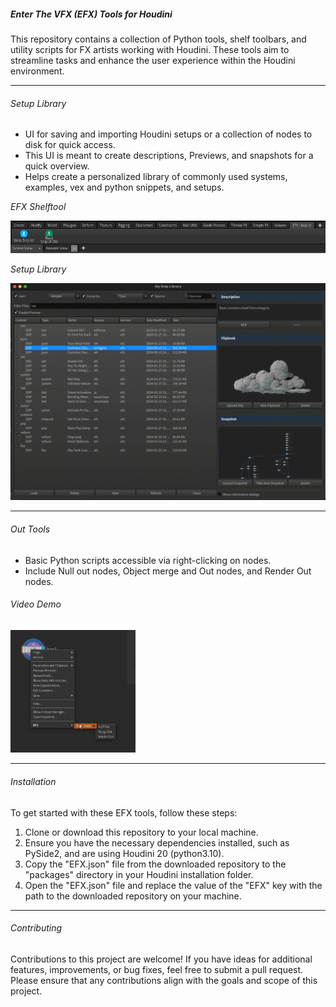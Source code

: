 ##### Enter The VFX (EFX) Tools for Houdini

This repository contains a collection of Python tools, shelf toolbars, and utility scripts for FX artists working with Houdini. These tools aim to streamline tasks and enhance the user experience within the Houdini environment.

---

###### Setup Library
- UI for saving and importing Houdini setups or a collection of nodes to disk for quick access.
- This UI is meant to create descriptions, Previews, and snapshots for a quick overview.
- Helps create a personalized library of commonly used systems, examples, vex and python snippets, and setups.

*EFX Shelftool*

<img src="https://github.com/Th3Disasterpiece/EFX/blob/master/config/thumbnails/snipUIShelftool_snapshot.png" alt="SnipUI Shelftool" width="600">

*Setup Library*

<img src="https://github.com/Th3Disasterpiece/EFX/blob/a66d58fcd3849bd4b44574d059d21d4e3335d971/config/thumbnails/setupLib.gif" alt="Write SnipUI" width="600">

---

###### Out Tools
- Basic Python scripts accessible via right-clicking on nodes.
- Include Null out nodes, Object merge and Out nodes, and Render Out nodes.

###### Video Demo

[<img src="https://github.com/Th3Disasterpiece/EFX/blob/master/config/thumbnails/out_tools_snapshot.png" width="200">](https://vimeo.com/653346110)

---

###### Installation
To get started with these EFX tools, follow these steps:
1. Clone or download this repository to your local machine.
2. Ensure you have the necessary dependencies installed, such as PySide2, and are using Houdini 20 (python3.10).
3. Copy the "EFX.json" file from the downloaded repository to the "packages" directory in your Houdini installation folder.
4. Open the "EFX.json" file and replace the value of the "EFX" key with the path to the downloaded repository on your machine.

---

###### Contributing
Contributions to this project are welcome! If you have ideas for additional features, improvements, or bug fixes, feel free to submit a pull request. Please ensure that any contributions align with the goals and scope of this project.
